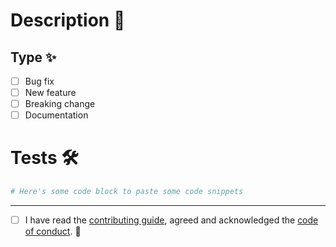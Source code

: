 # Description 📣

<!-- Please include a summary of the change and which issue is fixed. Please also include relevant motivation and context. List any dependencies that are required for this change. -->

## Type ✨

- [ ] Bug fix
- [ ] New feature
- [ ] Breaking change
- [ ] Documentation

# Tests 🛠️

<!-- Please describe the tests that you ran to verify your changes. Provide instructions so we can reproduce. Please also list any relevant details for your test configuration. You may want to add screenshots when relevant and possible -->

```sh
# Here's some code block to paste some code snippets
```

---

- [ ] I have read the [contributing guide](https://infisical.com/docs/contributing/overview), agreed and acknowledged the [code of conduct](https://infisical.com/docs/contributing/code-of-conduct). 📝